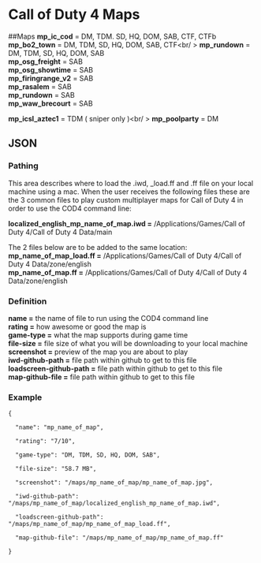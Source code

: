 # Call of Duty 4 Maps

##Maps
**mp_ic_cod** = DM, TDM. SD, HQ, DOM, SAB, CTF, CTFb<br />
**mp_bo2_town** = DM, TDM, SD, HQ, DOM, SAB, CTF<br/ >
**mp_rundown** = DM, TDM, SD, HQ, DOM, SAB<br />
**mp_osg_freight** = SAB<br />
**mp_osg_showtime** = SAB<br />
**mp_firingrange_v2** = SAB<br />
**mp_rasalem** = SAB<br />
**mp_rundown** = SAB<br />
**mp_waw_brecourt** = SAB<br />

**mp_icsl_aztec1** = TDM ( sniper only )<br/ >
**mp_poolparty** = DM<br />

## JSON

### Pathing
This area describes where to load the .iwd, _load.ff and .ff file on your local machine using a mac. When the user receives the following files these are the 3 common files to play custom multiplayer maps for Call of Duty 4 in order to use the COD4 command line:

**localized_english_mp_name_of_map.iwd =** /Applications/Games/Call of Duty 4/Call of Duty 4 Data/main

The 2 files below are to be added to the same location:<br />
**mp_name_of_map_load.ff =** /Applications/Games/Call of Duty 4/Call of Duty 4 Data/zone/english<br />
**mp_name_of_map.ff =** /Applications/Games/Call of Duty 4/Call of Duty 4 Data/zone/english

### Definition
**name =** the name of file to run using the COD4 command line<br />
**rating =** how awesome or good the map is<br />
**game-type =** what the map supports during game time<br />
**file-size =** file size of what you will be downloading to your local machine<br />
**screenshot =** preview of the map you are about to play<br />
**iwd-github-path =** file path within github to get to this file<br />
**loadscreen-github-path =** file path within github to get to this file<br />
**map-github-file =** file path within github to get to this file

### Example
<pre><code>{<br />
  "name": "mp_name_of_map",<br />
  "rating": "7/10",<br />
  "game-type": "DM, TDM, SD, HQ, DOM, SAB",<br />
  "file-size": "58.7 MB",<br />
  "screenshot": "/maps/mp_name_of_map/mp_name_of_map.jpg",<br />
  "iwd-github-path": "/maps/mp_name_of_map/localized_english_mp_name_of_map.iwd",<br />
  "loadscreen-github-path": "/maps/mp_name_of_map/mp_name_of_map_load.ff",<br />
  "map-github-file": "/maps/mp_name_of_map/mp_name_of_map.ff"<br />
}</code></pre>
